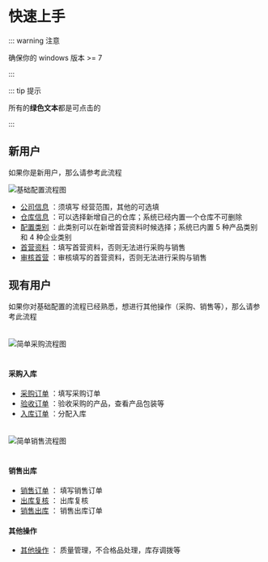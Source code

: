 # 快速上手

::: warning  注意 

确保你的 windows 版本 >= 7 

:::

::: tip 提示

所有的**绿色文本**都是可点击的

:::

## 新用户

如果你是新用户，那么请参考此流程

  <img src="\baseConfig.png" alt="基础配置流程图" style="text-align:center;" />

* [公司信息](base-config.html#公司信息) ：须填写 经营范围，其他的可选填
* [仓库信息](base-config.html#仓库信息) ：可以选择新增自己的仓库；系统已经内置一个仓库不可删除
* [配置类别](base-config.html#类别设置) ：此类别可以在新增首营资料时候选择；系统已内置 5 种产品类别和 4 种企业类别
* [首营资料](base-business.html#首营产品) ：填写首营资料，否则无法进行采购与销售
* [审核首营](document-review.html) ：审核填写的首营资料，否则无法进行采购与销售

## 现有用户

如果你对基础配置的流程已经熟悉，想进行其他操作（采购、销售等），那么请参考此流程

<img src="\purchaseSimple.png" alt="简单采购流程图" style="text-align:center; margin:20px auto;" />

#### 采购入库

* [采购订单](purchase.html#采购下单) ：填写采购订单
* [验收订单](README.md) ：验收采购的产品，查看产品包装等
* [入库订单](README.md) ：分配入库

<img src="\saleSimple.png" alt="简单销售流程图" style="text-align:center; margin:20px auto;" />

#### 销售出库

* [销售订单](README.md) ： 填写销售订单
* [出库复核](README.md) ： 出库复核
* [销售出库](README.md) ： 销售出库订单

#### 其他操作

* [其他操作](README.md) ： 质量管理，不合格品处理，库存调拨等

